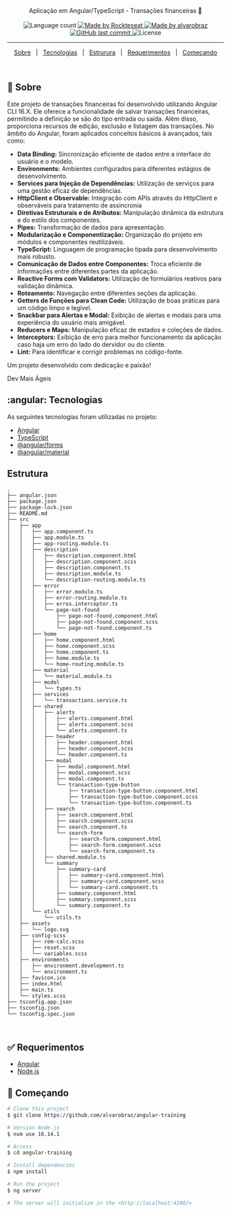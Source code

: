 
<p align="center">
  Aplicação em Angular/TypeScript - Transações financeiras 🚀
  <br>
  <br>

  <img alt="Language count" src="https://img.shields.io/github/repo-size/alvarobraz/angular-training"/>

  <a href="https://www.rocketseat.com.br/">
    <img alt="Made by Rockteseat" src="https://img.shields.io/badge/made%20by-Rocketseat-%237519C1">
  </a>

  <a href="https://www.linkedin.com/in/alvarobraz/">
    <img alt="Made by alvarobraz" src="https://img.shields.io/badge/made%20by-alvarobraz-%237519C1">
  </a>

  <a href="https://github.com/alvarobraz/angular-training/commits/main">
    <img alt="GitHub last commit" src="https://img.shields.io/github/last-commit/alvarobraz/angular-training">
  </a>

  <img alt="License" src="https://img.shields.io/github/license/alvarobraz/angular-training">
</p>

---

<p align="center">
  <a href="#dart-sobre">Sobre</a> &#xa0; | &#xa0; 
  <a href="#angular-tecnologias">Tecnologias</a> &#xa0; | &#xa0;
  <a href="#estrutura">Estrurura</a> &#xa0; | &#xa0;
  <a href="#white_check_mark-requerimentos">Requerimentos</a> &#xa0; | &#xa0;
  <a href="#checkered_flag-começando">Começando</a>
</p>

<br>

## :dart: Sobre ##

Este projeto de transações financeiras foi desenvolvido utilizando Angular CLI 16.X. Ele oferece a funcionalidade de salvar transações financeiras, permitindo a definição se são do tipo entrada ou saída. Além disso, proporciona recursos de edição, exclusão e listagem das transações. No âmbito do Angular, foram aplicados conceitos básicos à avançados, tais como:

+ **Data Binding:** Sincronização eficiente de dados entre a interface do usuário e o modelo.
+ **Environments:** Ambientes configurados para diferentes estágios de desenvolvimento.
+ **Services para Injeção de Dependências:** Utilização de serviços para uma gestão eficaz de dependências.
+ **HttpClient e Observable:** Integração com APIs através do HttpClient e observáveis para tratamento de assincronia
+ **Diretivas Estruturais e de Atributos:** Manipulação dinâmica da estrutura e do estilo dos componentes.
+ **Pipes:** Transformação de dados para apresentação.
+ **Modularização e Componentização:** Organização do projeto em módulos e componentes reutilizáveis.
+ **TypeScript:** Linguagem de programação tipada para desenvolvimento mais robusto.
+ **Comunicação de Dados entre Componentes:** Troca eficiente de informações entre diferentes partes da aplicação.
+ **Reactive Forms com Validators:** Utilização de formulários reativos para validação dinâmica.
+ **Roteamento:** Navegação entre diferentes seções da aplicação.
+ **Getters de Funções para Clean Code:** Utilização de boas práticas para um código limpo e legível.
+ **Snackbar para Alertas e Modal:** Exibição de alertas e modais para uma experiência do usuário mais amigável.
+ **Reducers e Maps:** Manipulação eficaz de estados e coleções de dados.
+ **Interceptors:** Exibição de erro para melhor funcionamento da aplicação caso haja um erro do lado do dervidor ou do cliente.
+ **Lint:** Para identificar e corrigir problemas no código-fonte.


Um projeto desenvolvido com dedicação e paixão!  

Dev Mais Ágeis

## :angular: Tecnologias ##

As seguintes tecnologias foram utilizadas no projeto:

- [Angular](https://angular.io/docs)
- [TypeScript](https://www.typescriptlang.org/)
- [@angular/forms](https://angular.io/guide/forms-overview)
- [@angular/material](https://material.angular.io/)

## Estrutura ##
```
.
├── angular.json
├── package.json
├── package-lock.json
├── README.md
├── src
│   ├── app
│   │   ├── app.component.ts
│   │   ├── app.module.ts
│   │   ├── app-routing.module.ts
│   │   ├── description
│   │   │   ├── description.component.html
│   │   │   ├── description.component.scss
│   │   │   ├── description.component.ts
│   │   │   ├── description.module.ts
│   │   │   └── description-routing.module.ts
│   │   ├── error
│   │   │   ├── error.module.ts
│   │   │   ├── error-routing.module.ts
│   │   │   ├── erros.interceptor.ts
│   │   │   └── page-not-found
│   │   │       ├── page-not-found.component.html
│   │   │       ├── page-not-found.component.scss
│   │   │       └── page-not-found.component.ts
│   │   ├── home
│   │   │   ├── home.component.html
│   │   │   ├── home.component.scss
│   │   │   ├── home.component.ts
│   │   │   ├── home.module.ts
│   │   │   └── home-routing.module.ts
│   │   ├── material
│   │   │   └── material.module.ts
│   │   ├── model
│   │   │   └── types.ts
│   │   ├── services
│   │   │   └── transactions.service.ts
│   │   ├── shared
│   │   │   ├── alerts
│   │   │   │   ├── alerts.component.html
│   │   │   │   ├── alerts.component.scss
│   │   │   │   └── alerts.component.ts
│   │   │   ├── header
│   │   │   │   ├── header.component.html
│   │   │   │   ├── header.component.scss
│   │   │   │   └── header.component.ts
│   │   │   ├── modal
│   │   │   │   ├── modal.component.html
│   │   │   │   ├── modal.component.scss
│   │   │   │   ├── modal.component.ts
│   │   │   │   └── transaction-type-button
│   │   │   │       ├── transaction-type-button.component.html
│   │   │   │       ├── transaction-type-button.component.scss
│   │   │   │       └── transaction-type-button.component.ts
│   │   │   ├── search
│   │   │   │   ├── search.component.html
│   │   │   │   ├── search.component.scss
│   │   │   │   ├── search.component.ts
│   │   │   │   └── search-form
│   │   │   │       ├── search-form.component.html
│   │   │   │       ├── search-form.component.scss
│   │   │   │       └── search-form.component.ts
│   │   │   ├── shared.module.ts
│   │   │   └── summary
│   │   │       ├── summary-card
│   │   │       │   ├── summary-card.component.html
│   │   │       │   ├── summary-card.component.scss
│   │   │       │   └── summary-card.component.ts
│   │   │       ├── summary.component.html
│   │   │       ├── summary.component.scss
│   │   │       └── summary.component.ts
│   │   └── utils
│   │       └── utils.ts
│   ├── assets
│   │   └── logo.svg
│   ├── config-scss
│   │   ├── rem-calc.scss
│   │   ├── reset.scss
│   │   └── variables.scss
│   ├── environments
│   │   ├── environment.development.ts
│   │   └── environment.ts
│   ├── favicon.ico
│   ├── index.html
│   ├── main.ts
│   └── styles.scss
├── tsconfig.app.json
├── tsconfig.json
└── tsconfig.spec.json



```

## :white_check_mark: Requerimentos ##

- [Angular](https://v14.angular.io/docs)
- [Node.js](https://nodejs.org/docs/latest-v14.x/api/cli.html)

## :checkered_flag: Começando ##

```bash
# Clone this project
$ git clone https://github.com/alvarobraz/angular-training

# Version Node.js
$ nvm use 16.14.1

# Access
$ cd angular-training

# Install dependencies
$ npm install

# Run the project
$ ng server

# The server will initialize in the <http://localhost:4200/>
```
